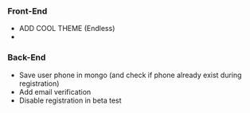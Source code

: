 ### Front-End

- ADD COOL THEME (Endless)
- 

### Back-End

- Save user phone in mongo (and check if phone already exist during registration)
- Add email verification
- Disable registration in beta test 